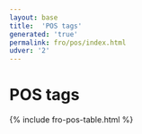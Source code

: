 ```yaml
---
layout: base
title:  'POS tags'
generated: 'true'
permalink: fro/pos/index.html
udver: '2'
---
```


# POS tags

{% include fro-pos-table.html %}
